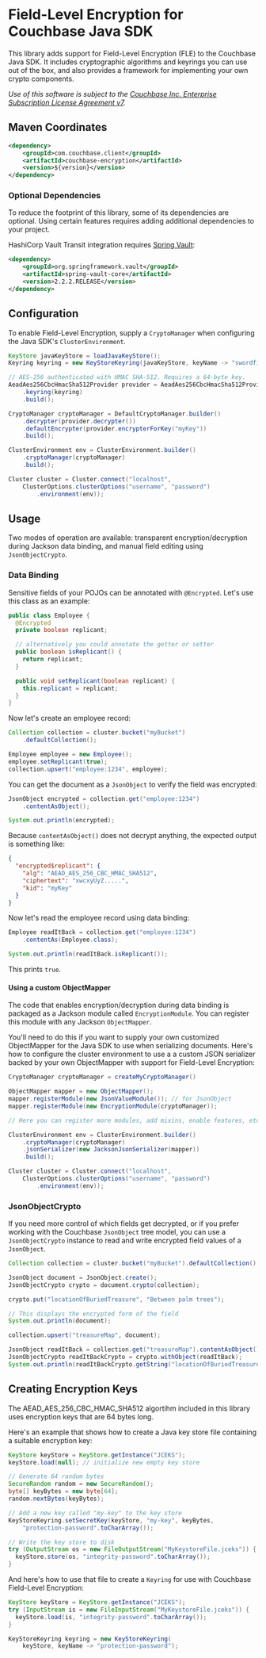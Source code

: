 # Field-Level Encryption for Couchbase Java SDK

This library adds support for Field-Level Encryption (FLE) to the Couchbase
Java SDK. It includes cryptographic algorithms and keyrings
you can use out of the box, and also provides a framework for implementing
your own crypto components.

_Use of this software is subject to the
[Couchbase Inc. Enterprise Subscription License Agreement v7](https://www.couchbase.com/ESLA01162020)._

## Maven Coordinates

```xml
<dependency>
    <groupId>com.couchbase.client</groupId>
    <artifactId>couchbase-encryption</artifactId>
    <version>${version}</version>
</dependency>
```

### Optional Dependencies

To reduce the footprint of this library, some of its dependencies
are optional. Using certain features requires adding additional dependencies
to your project.

HashiCorp Vault Transit integration requires [Spring Vault](https://docs.spring.io/spring-vault/docs/current/reference/html/):

```xml
<dependency>
    <groupId>org.springframework.vault</groupId>
    <artifactId>spring-vault-core</artifactId>
    <version>2.2.2.RELEASE</version>
</dependency>
```

## Configuration

To enable Field-Level Encryption, supply a `CryptoManager` when configuring
the Java SDK's `ClusterEnvironment`.

```java
KeyStore javaKeyStore = loadJavaKeyStore();
Keyring keyring = new KeyStoreKeyring(javaKeyStore, keyName -> "swordfish");

// AES-256 authenticated with HMAC SHA-512. Requires a 64-byte key.
AeadAes256CbcHmacSha512Provider provider = AeadAes256CbcHmacSha512Provider.builder()
    .keyring(keyring)
    .build();

CryptoManager cryptoManager = DefaultCryptoManager.builder()
    .decrypter(provider.decrypter())
    .defaultEncrypter(provider.encrypterForKey("myKey"))
    .build();

ClusterEnvironment env = ClusterEnvironment.builder()
    .cryptoManager(cryptoManager)
    .build();

Cluster cluster = Cluster.connect("localhost",
    ClusterOptions.clusterOptions("username", "password")
        .environment(env));
```

## Usage

Two modes of operation are available: transparent encryption/decryption
during Jackson data binding, and manual field editing using `JsonObjectCrypto`.

### Data Binding

Sensitive fields of your POJOs can be annotated with `@Encrypted`.
Let's use this class as an example:

```java
public class Employee {
  @Encrypted
  private boolean replicant;

  // alternatively you could annotate the getter or setter
  public boolean isReplicant() {
    return replicant;
  }

  public void setReplicant(boolean replicant) {
    this.replicant = replicant;
  }
}
```

Now let's create an employee record:

```java
Collection collection = cluster.bucket("myBucket")
    .defaultCollection();

Employee employee = new Employee();
employee.setReplicant(true);
collection.upsert("employee:1234", employee);
```

You can get the document as a `JsonObject` to verify the field was encrypted:

```java
JsonObject encrypted = collection.get("employee:1234")
    .contentAsObject();

System.out.println(encrypted);
```

Because `contentAsObject()` does not decrypt anything, the expected output
is something like:

```json
{
  "encrypted$replicant": {
    "alg": "AEAD_AES_256_CBC_HMAC_SHA512",
    "ciphertext": "xwcxyUyZ.....",
    "kid": "myKey"
  }
}
```

Now let's read the employee record using data binding:

```java
Employee readItBack = collection.get("employee:1234")
    .contentAs(Employee.class);

System.out.println(readItBack.isReplicant());
```

This prints `true`.

#### Using a custom ObjectMapper

The code that enables encryption/decryption during data binding is packaged
as a Jackson module called `EncryptionModule`. You can register this module
with any Jackson `ObjectMapper`.

You'll need to do this if you want to supply your own customized ObjectMapper
for the Java SDK to use when serializing documents. Here's how to configure
the cluster environment to use a a custom JSON serializer backed by your own
ObjectMapper with support for Field-Level Encryption:

```java
CryptoManager cryptoManager = createMyCryptoManager()

ObjectMapper mapper = new ObjectMapper();
mapper.registerModule(new JsonValueModule()); // for JsonObject
mapper.registerModule(new EncryptionModule(cryptoManager));

// Here you can register more modules, add mixins, enable features, etc.

ClusterEnvironment env = ClusterEnvironment.builder()
    .cryptoManager(cryptoManager)
    .jsonSerializer(new JacksonJsonSerializer(mapper))
    .build();

Cluster cluster = Cluster.connect("localhost",
    ClusterOptions.clusterOptions("username", "password")
        .environment(env));
```

### JsonObjectCrypto

If you need more control of which fields get decrypted, or if you prefer
working with the Couchbase `JsonObject` tree model, you can use
a `JsonObjectCrypto` instance to read and write encrypted field values
of a `JsonObject`.

```java
Collection collection = cluster.bucket("myBucket").defaultCollection();

JsonObject document = JsonObject.create();
JsonObjectCrypto crypto = document.crypto(collection);

crypto.put("locationOfBuriedTreasure", "Between palm trees");

// This displays the encrypted form of the field
System.out.println(document);

collection.upsert("treasureMap", document);

JsonObject readItBack = collection.get("treasureMap").contentAsObject();
JsonObjectCrypto readItBackCrypto = crypto.withObject(readItBack);
System.out.println(readItBackCrypto.getString("locationOfBuriedTreasure"));
```

## Creating Encryption Keys

The AEAD_AES_256_CBC_HMAC_SHA512 algortihm included in this library uses
encryption keys that are 64 bytes long.

Here's an example that shows how to create a Java key store file containing
a suitable encryption key:

```java
KeyStore keyStore = KeyStore.getInstance("JCEKS");
keyStore.load(null); // initialize new empty key store

// Generate 64 random bytes
SecureRandom random = new SecureRandom();
byte[] keyBytes = new byte[64];
random.nextBytes(keyBytes);

// Add a new key called "my-key" to the key store
KeyStoreKeyring.setSecretKey(keyStore, "my-key", keyBytes,
    "protection-password".toCharArray());

// Write the key store to disk
try (OutputStream os = new FileOutputStream("MyKeystoreFile.jceks")) {
  keyStore.store(os, "integrity-password".toCharArray());
}
```

And here's how to use that file to create a `Keyring` for use with
Couchbase Field-Level Encryption:
```java
KeyStore keyStore = KeyStore.getInstance("JCEKS");
try (InputStream is = new FileInputStream("MyKeystoreFile.jceks")) {
  keyStore.load(is, "integrity-password".toCharArray());
}

KeyStoreKeyring keyring = new KeyStoreKeyring(
    keyStore, keyName -> "protection-password");
```

